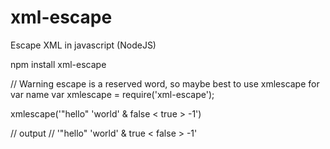 xml-escape
==========

Escape XML in javascript (NodeJS)


npm install xml-escape

// Warning escape is a reserved word, so maybe best to use xmlescape for var name
var xmlescape = require('xml-escape');

xmlescape('"hello" \'world\' & false < true > -1')

// output
// '&quot;hello&quot; &apos;world&apos; &amp; true &lt; false &gt; -1'